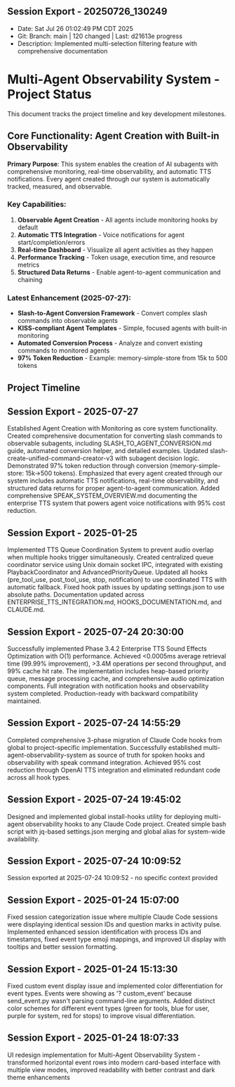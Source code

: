 ## Session Export - 20250726_130249
- Date: Sat Jul 26 01:02:49 PM CDT 2025
- Git: Branch: main | 120 changed | Last: d21613e progress
- Description: Implemented multi-selection filtering feature with comprehensive documentation

# Multi-Agent Observability System - Project Status

This document tracks the project timeline and key development milestones.

## Core Functionality: Agent Creation with Built-in Observability

**Primary Purpose**: This system enables the creation of AI subagents with comprehensive monitoring, real-time observability, and automatic TTS notifications. Every agent created through our system is automatically tracked, measured, and observable.

### Key Capabilities:
1. **Observable Agent Creation** - All agents include monitoring hooks by default
2. **Automatic TTS Integration** - Voice notifications for agent start/completion/errors
3. **Real-time Dashboard** - Visualize all agent activities as they happen
4. **Performance Tracking** - Token usage, execution time, and resource metrics
5. **Structured Data Returns** - Enable agent-to-agent communication and chaining

### Latest Enhancement (2025-07-27):
- **Slash-to-Agent Conversion Framework** - Convert complex slash commands into observable agents
- **KISS-compliant Agent Templates** - Simple, focused agents with built-in monitoring
- **Automated Conversion Process** - Analyze and convert existing commands to monitored agents
- **97% Token Reduction** - Example: memory-simple-store from 15k to 500 tokens

## Project Timeline

## Session Export - 2025-07-27

Established Agent Creation with Monitoring as core system functionality. Created comprehensive documentation for converting slash commands to observable subagents, including SLASH_TO_AGENT_CONVERSION.md guide, automated conversion helper, and detailed examples. Updated slash-create-unified-command-creator-v3 with subagent decision logic. Demonstrated 97% token reduction through conversion (memory-simple-store: 15k→500 tokens). Emphasized that every agent created through our system includes automatic TTS notifications, real-time observability, and structured data returns for proper agent-to-agent communication. Added comprehensive SPEAK_SYSTEM_OVERVIEW.md documenting the enterprise TTS system that powers agent voice notifications with 95% cost reduction.

## Session Export - 2025-01-25

Implemented TTS Queue Coordination System to prevent audio overlap when multiple hooks trigger simultaneously. Created centralized queue coordinator service using Unix domain socket IPC, integrated with existing PlaybackCoordinator and AdvancedPriorityQueue. Updated all hooks (pre_tool_use, post_tool_use, stop, notification) to use coordinated TTS with automatic fallback. Fixed hook path issues by updating settings.json to use absolute paths. Documentation updated across ENTERPRISE_TTS_INTEGRATION.md, HOOKS_DOCUMENTATION.md, and CLAUDE.md.

## Session Export - 2025-07-24 20:30:00

Successfully implemented Phase 3.4.2 Enterprise TTS Sound Effects Optimization with O(1) performance. Achieved <0.0005ms average retrieval time (99.99% improvement), >3.4M operations per second throughput, and 99% cache hit rate. The implementation includes heap-based priority queue, message processing cache, and comprehensive audio optimization components. Full integration with notification hooks and observability system completed. Production-ready with backward compatibility maintained.

## Session Export - 2025-07-24 14:55:29

Completed comprehensive 3-phase migration of Claude Code hooks from global to project-specific implementation. Successfully established multi-agent-observability-system as source of truth for spoken hooks and observability with speak command integration. Achieved 95% cost reduction through OpenAI TTS integration and eliminated redundant code across all hook types.

## Session Export - 2025-07-24 19:45:02

Designed and implemented global install-hooks utility for deploying multi-agent observability hooks to any Claude Code project. Created simple bash script with jq-based settings.json merging and global alias for system-wide availability.

## Session Export - 2025-07-24 10:09:52

Session exported at 2025-07-24 10:09:52 - no specific context provided

## Session Export - 2025-01-24 15:07:00

Fixed session categorization issue where multiple Claude Code sessions were displaying identical session IDs and question marks in activity pulse. Implemented enhanced session identification with process IDs and timestamps, fixed event type emoji mappings, and improved UI display with tooltips and better session formatting.

## Session Export - 2025-01-24 15:13:30

Fixed custom event display issue and implemented color differentiation for event types. Events were showing as '? custom_event' because send_event.py wasn't parsing command-line arguments. Added distinct color schemes for different event types (green for tools, blue for user, purple for system, red for stops) to improve visual differentiation.

## Session Export - 2025-01-24 18:07:33

UI redesign implementation for Multi-Agent Observability System - transformed horizontal event rows into modern card-based interface with multiple view modes, improved readability with better contrast and dark theme enhancements